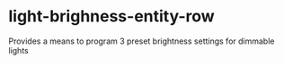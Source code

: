 # light-brighness-entity-row
Provides a means to program 3 preset brightness settings for dimmable lights
